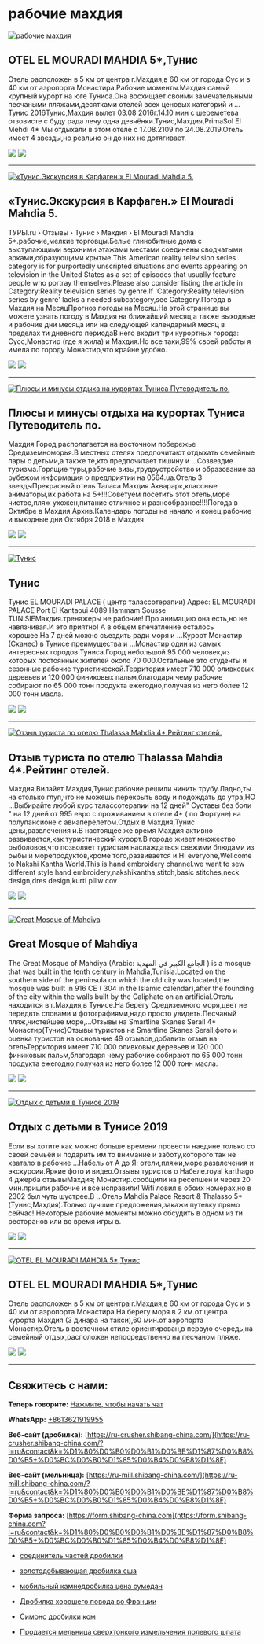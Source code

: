 # рабочие махдия

<a href="https://swt.shibang-china.com/?l=ru&img&k=%D1%80%D0%B0%D0%B1%D0%BE%D1%87%D0%B8%D0%B5+%D0%BC%D0%B0%D1%85%D0%B4%D0%B8%D1%8F" target="_blank">![рабочие махдия](http://static.shibang-china.com/all-800x300/573.jpg)</a>

## OTEL EL MOURADI MAHDIA 5*,Тунис
Отель расположен в 5 км от центра г.Махдия,в 60 км от города Сус и в 40 км от аэропорта Монастира.Рабочие моменты.Махдия самый крупный курорт на юге Туниса.Она восхищает своими замечательными песчаными пляжами,десятками отелей всех ценовых категорий и …Тунис 2016Тунис,Махдия вылет 03.08 2016г.14.10 мин с шереметева отзовисте с буду рада лечу одна девчёнки.Тунис,Махдия,PrimaSol El Mehdi 4* Мы отдыхали в этом отеле с 17.08.2109 по 24.08.2019.Отель имеет 4 звезды,но реально он до них не дотягивает.


<a href="https://whatsapp.shibangsoft.com/WhatsApp.php" target="_blank" title="WhatsApp">![](http://static.shibang-china.com/icon/whatsapp.png)</a> <a href="https://swt.shibang-china.com/?l=ru&icon&k=%D1%80%D0%B0%D0%B1%D0%BE%D1%87%D0%B8%D0%B5+%D0%BC%D0%B0%D1%85%D0%B4%D0%B8%D1%8F" target="_blank">![](http://static.shibang-china.com/icon/chat-ru.png)</a>

---

<a href="https://swt.shibang-china.com/?l=ru&img&k=%D1%80%D0%B0%D0%B1%D0%BE%D1%87%D0%B8%D0%B5+%D0%BC%D0%B0%D1%85%D0%B4%D0%B8%D1%8F" target="_blank">![&#171;Тунис.Экскурсия в Карфаген.&#187; El Mouradi Mahdia 5.](http://static.shibang-china.com/all-800x300/224.jpg)</a>

## &#171;Тунис.Экскурсия в Карфаген.&#187; El Mouradi Mahdia 5.
ТУРЫ.ru › Отзывы › Тунис › Махдия › El Mouradi Mahdia 5*.рабочие,мелкие торговцы.Белые глинобитные дома с выступающими верхними этажами местами соединены сводчатыми арками,образующими крытые.This American reality television series category is for purportedly unscripted situations and events appearing on television in the United States as a set of episodes that usually feature people who portray themselves.Please also consider listing the article in Category:Reality television series by genre.If 'Category:Reality television series by genre' lacks a needed subcategory,see Category.Погода в Махдия на МесяцПрогноз погоды на Месяц.На этой странице вы можете узнать погоду в Махдия на ближайший месяц,а также выходные и рабочие дни месяца или на следующей календарный месяц в пределах ти дневного периодаВ него входит три курортных города: Сусс,Монастир (где я жила) и Махдия.Но все таки,99% своей работы я имела по городу Монастир,что крайне удобно.


<a href="https://whatsapp.shibangsoft.com/WhatsApp.php" target="_blank" title="WhatsApp">![](http://static.shibang-china.com/icon/whatsapp.png)</a> <a href="https://swt.shibang-china.com/?l=ru&icon&k=%D1%80%D0%B0%D0%B1%D0%BE%D1%87%D0%B8%D0%B5+%D0%BC%D0%B0%D1%85%D0%B4%D0%B8%D1%8F" target="_blank">![](http://static.shibang-china.com/icon/chat-ru.png)</a>

---

<a href="https://swt.shibang-china.com/?l=ru&img&k=%D1%80%D0%B0%D0%B1%D0%BE%D1%87%D0%B8%D0%B5+%D0%BC%D0%B0%D1%85%D0%B4%D0%B8%D1%8F" target="_blank">![Плюсы и минусы отдыха на курортах Туниса Путеводитель по.](http://static.shibang-china.com/all-800x300/524.jpg)</a>

## Плюсы и минусы отдыха на курортах Туниса Путеводитель по.
Махдия Город располагается на восточном побережье Средиземноморья.В местных отелях предпочитают отдыхать семейные пары с детьми,а также те,кто предпочитает тишину и …Созвездие туризма.Горящие туры,рабочие визы,трудоустройство и образование за рубежом информация о предприятии на 0564.ua.Отель 3 звездыПрекрасный отель Таласа Махдия Акварарк,классные аниматоры,их работа на 5+!!!Советуем посетить этот отель,море чистое,пляж ухожен,питание отличное и разнообразное!!!!Погода в Октябре в Махдия,Архив.Календарь погоды на начало и конец,рабочие и выходные дни Октября 2018 в Махдия


<a href="https://whatsapp.shibangsoft.com/WhatsApp.php" target="_blank" title="WhatsApp">![](http://static.shibang-china.com/icon/whatsapp.png)</a> <a href="https://swt.shibang-china.com/?l=ru&icon&k=%D1%80%D0%B0%D0%B1%D0%BE%D1%87%D0%B8%D0%B5+%D0%BC%D0%B0%D1%85%D0%B4%D0%B8%D1%8F" target="_blank">![](http://static.shibang-china.com/icon/chat-ru.png)</a>

---

<a href="https://swt.shibang-china.com/?l=ru&img&k=%D1%80%D0%B0%D0%B1%D0%BE%D1%87%D0%B8%D0%B5+%D0%BC%D0%B0%D1%85%D0%B4%D0%B8%D1%8F" target="_blank">![Тунис](http://static.shibang-china.com/all-800x300/290.jpg)</a>

## Тунис
Тунис EL MOURADI PALACE ( центр талассотерапии) Адрес: EL MOURADI PALACE Port El Kantaoui 4089 Hammam Sousse TUNISIEМахдия.тренажеры не рабочие! Про анимацию она есть,но не навязчивая.И это приятно! А в общем впечатление осталось хорошее.На 7 дней можно съездить ради моря и …Курорт Монастир (Сканес) в Тунисе преимущества и …Монастир один из самых интересных городов Туниса.Город небольшой 95 000 человек,из которых постоянных жителей около 70 000.Остальные это студенты и сезонные рабочие туристической.Территория имеет 710 000 оливковых деревьев и 120 000 финиковых пальм,благодаря чему рабочие собирают по 65 000 тонн продукта ежегодно,получая из него более 12 000 тонн масла.


<a href="https://whatsapp.shibangsoft.com/WhatsApp.php" target="_blank" title="WhatsApp">![](http://static.shibang-china.com/icon/whatsapp.png)</a> <a href="https://swt.shibang-china.com/?l=ru&icon&k=%D1%80%D0%B0%D0%B1%D0%BE%D1%87%D0%B8%D0%B5+%D0%BC%D0%B0%D1%85%D0%B4%D0%B8%D1%8F" target="_blank">![](http://static.shibang-china.com/icon/chat-ru.png)</a>

---

<a href="https://swt.shibang-china.com/?l=ru&img&k=%D1%80%D0%B0%D0%B1%D0%BE%D1%87%D0%B8%D0%B5+%D0%BC%D0%B0%D1%85%D0%B4%D0%B8%D1%8F" target="_blank">![Отзыв туриста по отелю Thalassa Mahdia 4*.Рейтинг отелей.](http://static.shibang-china.com/all-800x300/801.jpg)</a>

## Отзыв туриста по отелю Thalassa Mahdia 4*.Рейтинг отелей.
Махдия,Вилайет Махдия,Тунис.рабочие решили чинить трубу.Ладно,ты на столько глуп,что не можешь перекрыть воду и подождать до утра,НО …Выбирайте любой курс талассотерапии на 12 дней&quot; Суставы без боли &quot; на 12 дней от 995 евро с проживанием в отеле 4* ( по Фортуне) на полупансионе с авиаперелетом.Отдых в Махдия,Тунис цены,развлечения и.В настоящее же время Махдия активно развивается,как туристический курорт.В городе живет множество рыболовов,что позволяет туристам наслаждаться свежими блюдами из рыбы и морепродуктов,кроме того,развивается и.HI everyone,Wellcome to Nakshi Kantha World.This is hand embroidery channel.we want to sew different style hand embroidery,nakshikantha,stitch,basic stitches,neck design,dres design,kurti pillw cov


<a href="https://whatsapp.shibangsoft.com/WhatsApp.php" target="_blank" title="WhatsApp">![](http://static.shibang-china.com/icon/whatsapp.png)</a> <a href="https://swt.shibang-china.com/?l=ru&icon&k=%D1%80%D0%B0%D0%B1%D0%BE%D1%87%D0%B8%D0%B5+%D0%BC%D0%B0%D1%85%D0%B4%D0%B8%D1%8F" target="_blank">![](http://static.shibang-china.com/icon/chat-ru.png)</a>

---

<a href="https://swt.shibang-china.com/?l=ru&img&k=%D1%80%D0%B0%D0%B1%D0%BE%D1%87%D0%B8%D0%B5+%D0%BC%D0%B0%D1%85%D0%B4%D0%B8%D1%8F" target="_blank">![Great Mosque of Mahdiya](http://static.shibang-china.com/all-800x300/1133.jpg)</a>

## Great Mosque of Mahdiya
The Great Mosque of Mahdiya (Arabic: الجامع الكبير في المهدية ‎) is a mosque that was built in the tenth century in Mahdia,Tunisia.Located on the southern side of the peninsula on which the old city was located,the mosque was built in 916 CE ( 304 in the Islamic calendar),after the founding of the city within the walls built by the Caliphate on an artificial.Отель находится в г.Махдия,в Тунисе.На берегу Средиземного моря,цвет не передвть словами и фотографиями,надо просто увидеть.Песчаный пляж,чистейшее море,…Отзывы на Smartline Skanes Serail 4* Монастир(Тунис)Отзывы туристов на Smartline Skanes Serail,фото и оценка туристов на основание 49 отзывов,добавить отзыв на отельТерритория имеет 710 000 оливковых деревьев и 120 000 финиковых пальм,благодаря чему рабочие собирают по 65 000 тонн продукта ежегодно,получая из него более 12 000 тонн масла.


<a href="https://whatsapp.shibangsoft.com/WhatsApp.php" target="_blank" title="WhatsApp">![](http://static.shibang-china.com/icon/whatsapp.png)</a> <a href="https://swt.shibang-china.com/?l=ru&icon&k=%D1%80%D0%B0%D0%B1%D0%BE%D1%87%D0%B8%D0%B5+%D0%BC%D0%B0%D1%85%D0%B4%D0%B8%D1%8F" target="_blank">![](http://static.shibang-china.com/icon/chat-ru.png)</a>

---

<a href="https://swt.shibang-china.com/?l=ru&img&k=%D1%80%D0%B0%D0%B1%D0%BE%D1%87%D0%B8%D0%B5+%D0%BC%D0%B0%D1%85%D0%B4%D0%B8%D1%8F" target="_blank">![Отдых с детьми в Тунисе 2019](http://static.shibang-china.com/all-800x300/555.jpg)</a>

## Отдых с детьми в Тунисе 2019
Если вы хотите как можно больше времени провести наедине только со своей семьёй и подарить им то внимание и заботу,которого так не хватало в рабочие …Набель от А до Я: отели,пляжи,море,развлечения и экскурсии.Яркие фото и видео.Отзывы туристов о Набеле.royal karthago 4 джерба отзывыМахдия; Монастир.сообщили на ресепшен и через 20 мин.пришли рабочие и все исправили! Wifi ловил в обоих номерах,но в 2302 был чуть шустрее.В …Отель Mahdia Palace Resort &amp; Thalasso 5* (Тунис,Махдия).Только лучшие предложения,закажи путевку прямо сейчас!.Некоторые рабочие моменты можно обсудить в одном из ти ресторанов или во время игры в.


<a href="https://whatsapp.shibangsoft.com/WhatsApp.php" target="_blank" title="WhatsApp">![](http://static.shibang-china.com/icon/whatsapp.png)</a> <a href="https://swt.shibang-china.com/?l=ru&icon&k=%D1%80%D0%B0%D0%B1%D0%BE%D1%87%D0%B8%D0%B5+%D0%BC%D0%B0%D1%85%D0%B4%D0%B8%D1%8F" target="_blank">![](http://static.shibang-china.com/icon/chat-ru.png)</a>

---

<a href="https://swt.shibang-china.com/?l=ru&img&k=%D1%80%D0%B0%D0%B1%D0%BE%D1%87%D0%B8%D0%B5+%D0%BC%D0%B0%D1%85%D0%B4%D0%B8%D1%8F" target="_blank">![OTEL EL MOURADI MAHDIA 5*,Тунис](http://static.shibang-china.com/all-800x300/649.jpg)</a>

## OTEL EL MOURADI MAHDIA 5*,Тунис
Отель расположен в 5 км от центра г.Махдия,в 60 км от города Сус и в 40 км от аэропорта Монастира.На берегу моря в 2 км.от центра курорта Махдия (3 динара на такси),60 мин.от аэропорта Монастир.Отель в восточном стиле ориентирован,в первую очередь,на семейный отдых,расположен непосредственно на песчаном пляже.

<a href="https://whatsapp.shibangsoft.com/WhatsApp.php" target="_blank" title="WhatsApp">![](http://static.shibang-china.com/icon/whatsapp.png)</a> <a href="https://swt.shibang-china.com/?l=ru&icon&k=%D1%80%D0%B0%D0%B1%D0%BE%D1%87%D0%B8%D0%B5+%D0%BC%D0%B0%D1%85%D0%B4%D0%B8%D1%8F" target="_blank">![](http://static.shibang-china.com/icon/chat-ru.png)</a>

---
## Свяжитесь с нами:

**Теперь говорите:** [Нажмите, чтобы начать чат](https://swt.shibang-china.com?l=ru&contact&k=%D1%80%D0%B0%D0%B1%D0%BE%D1%87%D0%B8%D0%B5+%D0%BC%D0%B0%D1%85%D0%B4%D0%B8%D1%8F)

**WhatsApp:**  [+8613621919955](https://whatsapp.shibangsoft.com/WhatsApp.php)

**Веб-сайт (дробилка):** [https://ru-crusher.shibang-china.com/](https://ru-crusher.shibang-china.com/?l=ru&contact&k=%D1%80%D0%B0%D0%B1%D0%BE%D1%87%D0%B8%D0%B5+%D0%BC%D0%B0%D1%85%D0%B4%D0%B8%D1%8F)

**Веб-сайт (мельница):** [https://ru-mill.shibang-china.com/](https://ru-mill.shibang-china.com/?l=ru&contact&k=%D1%80%D0%B0%D0%B1%D0%BE%D1%87%D0%B8%D0%B5+%D0%BC%D0%B0%D1%85%D0%B4%D0%B8%D1%8F)

**Форма запроса:** [https://form.shibang-china.com](https://form.shibang-china.com?l=ru&contact&k=%D1%80%D0%B0%D0%B1%D0%BE%D1%87%D0%B8%D0%B5+%D0%BC%D0%B0%D1%85%D0%B4%D0%B8%D1%8F)

* [соединитель частей дробилки](../132/%D1%81%D0%BE%D0%B5%D0%B4%D0%B8%D0%BD%D0%B8%D1%82%D0%B5%D0%BB%D1%8C%20%D1%87%D0%B0%D1%81%D1%82%D0%B5%D0%B9%20%D0%B4%D1%80%D0%BE%D0%B1%D0%B8%D0%BB%D0%BA%D0%B8.md)

* [золотодобывающая дробилка сша](../131/%D0%B7%D0%BE%D0%BB%D0%BE%D1%82%D0%BE%D0%B4%D0%BE%D0%B1%D1%8B%D0%B2%D0%B0%D1%8E%D1%89%D0%B0%D1%8F%20%D0%B4%D1%80%D0%BE%D0%B1%D0%B8%D0%BB%D0%BA%D0%B0%20%D1%81%D1%88%D0%B0.md)

* [мобильный камнедробилка цена сумедан](../131/%D0%BC%D0%BE%D0%B1%D0%B8%D0%BB%D1%8C%D0%BD%D1%8B%D0%B9%20%D0%BA%D0%B0%D0%BC%D0%BD%D0%B5%D0%B4%D1%80%D0%BE%D0%B1%D0%B8%D0%BB%D0%BA%D0%B0%20%D1%86%D0%B5%D0%BD%D0%B0%20%D1%81%D1%83%D0%BC%D0%B5%D0%B4%D0%B0%D0%BD.md)

* [Дробилка хорошего повода во Франции](../134/%D0%94%D1%80%D0%BE%D0%B1%D0%B8%D0%BB%D0%BA%D0%B0%20%D1%85%D0%BE%D1%80%D0%BE%D1%88%D0%B5%D0%B3%D0%BE%20%D0%BF%D0%BE%D0%B2%D0%BE%D0%B4%D0%B0%20%D0%B2%D0%BE%20%D0%A4%D1%80%D0%B0%D0%BD%D1%86%D0%B8%D0%B8.md)

* [Симонс дробилки ком](../133/%D0%A1%D0%B8%D0%BC%D0%BE%D0%BD%D1%81%20%D0%B4%D1%80%D0%BE%D0%B1%D0%B8%D0%BB%D0%BA%D0%B8%20%D0%BA%D0%BE%D0%BC.md)

* [Продается мельница сверхтонкого измельчения полевого шпата](../134/%D0%9F%D1%80%D0%BE%D0%B4%D0%B0%D0%B5%D1%82%D1%81%D1%8F%20%D0%BC%D0%B5%D0%BB%D1%8C%D0%BD%D0%B8%D1%86%D0%B0%20%D1%81%D0%B2%D0%B5%D1%80%D1%85%D1%82%D0%BE%D0%BD%D0%BA%D0%BE%D0%B3%D0%BE%20%D0%B8%D0%B7%D0%BC%D0%B5%D0%BB%D1%8C%D1%87%D0%B5%D0%BD%D0%B8%D1%8F%20%D0%BF%D0%BE%D0%BB%D0%B5%D0%B2%D0%BE%D0%B3%D0%BE%20%D1%88%D0%BF%D0%B0%D1%82%D0%B0.md)